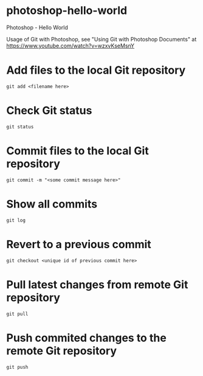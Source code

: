 # photoshop-hello-world
Photoshop - Hello World

Usage of Git with Photoshop, see "Using Git with Photoshop Documents" at https://www.youtube.com/watch?v=wzxvKseMsnY

# Add files to the local Git repository

```
git add <filename here> 
```

# Check Git status

```
git status
```

# Commit files to the local Git repository

```
git commit -m "<some commit message here>"
```

# Show all commits

```
git log
```

# Revert to a previous commit

```
git checkout <unique id of previous commit here>
```

# Pull latest changes from remote Git repository

```
git pull
```

# Push commited changes to the remote Git repository

```
git push
```
